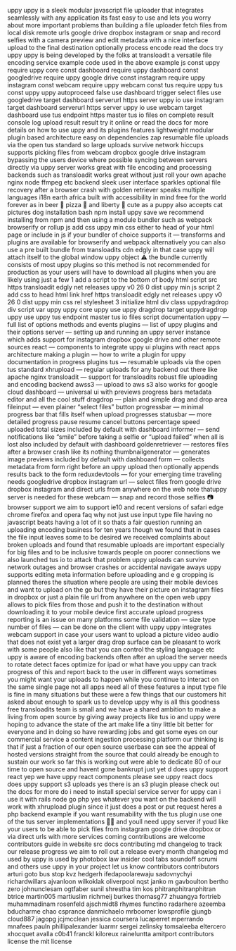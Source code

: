 uppy uppy is a sleek modular javascript file uploader that integrates seamlessly with any application its fast easy to use and lets you worry about more important problems than building a file uploader fetch files from local disk remote urls google drive dropbox instagram or snap and record selfies with a camera preview and edit metadata with a nice interface upload to the final destination optionally process encode read the docs try uppy uppy is being developed by the folks at transloadit a versatile file encoding service example code used in the above example js const uppy require uppy core const dashboard require uppy dashboard const googledrive require uppy google drive const instagram require uppy instagram const webcam require uppy webcam const tus require uppy tus const uppy uppy autoproceed false use dashboard trigger select files use googledrive target dashboard serverurl https server uppy io use instagram target dashboard serverurl https server uppy io use webcam target dashboard use tus endpoint https master tus io files on complete result console log upload result result try it online or read the docs for more details on how to use uppy and its plugins features lightweight modular plugin based architecture easy on dependencies zap resumable file uploads via the open tus standard so large uploads survive network hiccups supports picking files from webcam dropbox google drive instagram bypassing the users device where possible syncing between servers directly via uppy server works great with file encoding and processing backends such as transloadit works great without just roll your own apache nginx node ffmpeg etc backend sleek user interface sparkles optional file recovery after a browser crash with golden retriever speaks multiple languages i18n earth africa built with accessibility in mind free for the world forever as in beer 🍺 pizza 🍕 and liberty 🗽 cute as a puppy also accepts cat pictures dog installation bash npm install uppy save we recommend installing from npm and then using a module bundler such as webpack browserify or rollup js add css uppy min css either to head of your html page or include in js if your bundler of choice supports it — transforms and plugins are available for browserify and webpack alternatively you can also use a pre built bundle from transloadits cdn edgly in that case uppy will attach itself to the global window uppy object ⚠️ the bundle currently consists of most uppy plugins so this method is not recommended for production as your users will have to download all plugins when you are likely using just a few 1 add a script to the bottom of body html script src https transloadit edgly net releases uppy v0 26 0 dist uppy min js script 2 add css to head html link href https transloadit edgly net releases uppy v0 26 0 dist uppy min css rel stylesheet 3 initialize html div class uppydragdrop div script var uppy uppy core uppy use uppy dragdrop target uppydragdrop uppy use uppy tus endpoint master tus io files script documentation uppy — full list of options methods and events plugins — list of uppy plugins and their options server — setting up and running an uppy server instance which adds support for instagram dropbox google drive and other remote sources react — components to integrate uppy ui plugins with react apps architecture making a plugin — how to write a plugin for uppy documentation in progress plugins tus — resumable uploads via the open tus standard xhrupload — regular uploads for any backend out there like apache nginx transloadit — support for transloadits robust file uploading and encoding backend awss3 — upload to aws s3 also works for google cloud dashboard — universal ui with previews progress bars metadata editor and all the cool stuff dragdrop — plain and simple drag and drop area fileinput — even plainer “select files” button progressbar — minimal progress bar that fills itself when upload progresses statusbar — more detailed progress pause resume cancel buttons percentage speed uploaded total sizes included by default with dashboard informer — send notifications like “smile” before taking a selfie or “upload failed” when all is lost also included by default with dashboard goldenretriever — restores files after a browser crash like its nothing thumbnailgenerator — generates image previews included by default with dashboard form — collects metadata from form right before an uppy upload then optionally appends results back to the form reduxdevtools — for your emerging time traveling needs googledrive dropbox instagram url — select files from google drive dropbox instagram and direct urls from anywhere on the web note thatuppy server is needed for these webcam — snap and record those selfies 📷 browser support we aim to support ie10 and recent versions of safari edge chrome firefox and opera faq why not just use input type file having no javascript beats having a lot of it so thats a fair question running an uploading encoding business for ten years though we found that in cases the file input leaves some to be desired we received complaints about broken uploads and found that resumable uploads are important especially for big files and to be inclusive towards people on poorer connections we also launched tus io to attack that problem uppy uploads can survive network outages and browser crashes or accidental navigate aways uppy supports editing meta information before uploading and e g cropping is planned theres the situation where people are using their mobile devices and want to upload on the go but they have their picture on instagram files in dropbox or just a plain file url from anywhere on the open web uppy allows to pick files from those and push it to the destination without downloading it to your mobile device first accurate upload progress reporting is an issue on many platforms some file validation — size type number of files — can be done on the client with uppy uppy integrates webcam support in case your users want to upload a picture video audio that does not exist yet a larger drag drop surface can be pleasant to work with some people also like that you can control the styling language etc uppy is aware of encoding backends often after an upload the server needs to rotate detect faces optimize for ipad or what have you uppy can track progress of this and report back to the user in different ways sometimes you might want your uploads to happen while you continue to interact on the same single page not all apps need all of these features a input type file is fine in many situations but these were a few things that our customers hit asked about enough to spark us to develop uppy why is all this goodness free transloadits team is small and we have a shared ambition to make a living from open source by giving away projects like tus io and uppy were hoping to advance the state of the art make life a tiny little bit better for everyone and in doing so have rewarding jobs and get some eyes on our commercial service a content ingestion processing platform our thinking is that if just a fraction of our open source userbase can see the appeal of hosted versions straight from the source that could already be enough to sustain our work so far this is working out were able to dedicate 80 of our time to open source and havent gone bankrupt just yet d does uppy support react yep we have uppy react components please see uppy react docs does uppy support s3 uploads yes there is an s3 plugin please check out the docs for more do i need to install special service server for uppy can i use it with rails node go php yes whatever you want on the backend will work with xhrupload plugin since it just does a post or put request heres a php backend example if you want resumability with the tus plugin use one of the tus server implementations 👌🏼 and youll need uppy server if youd like your users to be able to pick files from instagram google drive dropbox or via direct urls with more services coming contributions are welcome contributors guide in website src docs contributing md changelog to track our release progress we aim to roll out a release every month changelog md used by uppy is used by photobox law insider cool tabs soundoff scrumi and others use uppy in your project let us know contributors contributors arturi goto bus stop kvz hedgerh ifedapoolarewaju sadovnychyi richardwillars ajvanloon wilkoklak oliverpool nqst janko m gavboulton bertho zero johnunclesam ogtfaber sunil shrestha tim kos phitranphitranphitran btrice martin005 martiuslim richmeij burkes thomasg77 zhuangya fortrieb muhammadinam rosenfeld ajschmidt8 rhymes functino radarhere azeemba bducharme chao csprance danmichaelo mrboomer lowsprofile gjungb cloud887 jagopg jcjmcclean jessica coursera lucaperret mperrando mnafees pauln phillipalexander luarmr sergei zelinsky tomsaleeba eltercero xhocquet avalla c0b41 franckl kiloreux raineluntta amitport contributors license the mit license